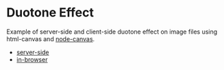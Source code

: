 # Duotone Effect
Example of server-side and client-side duotone effect on image files using html-canvas and [node-canvas](https://github.com/Automattic/node-canvas).

* [server-side](https://github.com/davydka/ameba/blob/master/duo/js/cli.js)
* [in-browser](https://github.com/davydka/ameba/blob/master/duo/js/browser.js)
